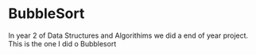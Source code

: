 # BubbleSort
In year 2 of Data Structures and Algorithims we did a end of year project. This is the one I did o Bubblesort
